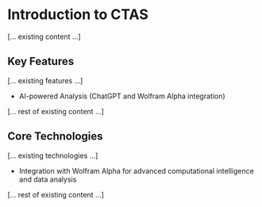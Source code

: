 # Introduction to CTAS

[... existing content ...]

## Key Features

[... existing features ...]

- AI-powered Analysis (ChatGPT and Wolfram Alpha integration)

[... rest of existing content ...]

## Core Technologies

[... existing technologies ...]

- Integration with Wolfram Alpha for advanced computational intelligence and data analysis

[... rest of existing content ...]